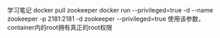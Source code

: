 学习笔记
docker pull zookeeper 
docker run --privileged=true -d --name zookeeper -p 2181:2181  -d zookeeper
--privileged=true 使用该参数，container内的root拥有真正的root权限
